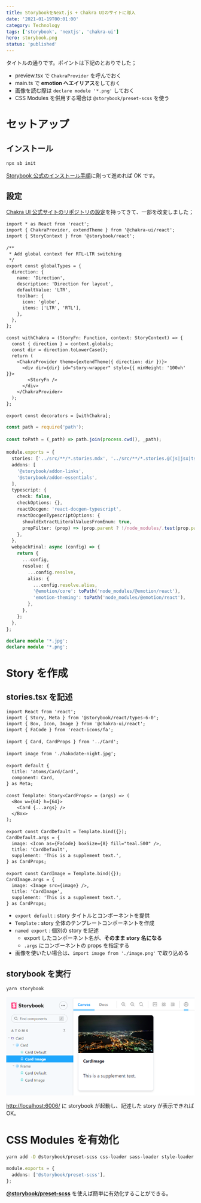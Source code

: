 ```yaml
---
title: StorybookをNext.js + Chakra UIのサイトに導入
date: '2021-01-19T00:01:00'
category: Technology
tags: ['storybook', 'nextjs', 'chakra-ui']
hero: storybook.png
status: 'published'
---
```


タイトルの通りです。ポイントは下記のとおりでした；

- preview.tsx で `ChakraProvider` を呼んでおく
- main.ts で **emotion へエイリアス**をしておく
- 画像を読む際は `declare module '*.png'` しておく
- CSS Modules を併用する場合は `@storybook/preset-scss` を使う

# セットアップ

## インストール

```bash
npx sb init
```

[Storybook 公式のインストール手順](https://storybook.js.org/docs/react/get-started/install)に則って進めれば OK です。

## 設定

[Chakra UI 公式サイトのリポジトリの設定](https://github.com/chakra-ui/chakra-ui)を持ってきて、一部を改変しました；

```tsx:/.storybook/preview.tsx
import * as React from 'react';
import { ChakraProvider, extendTheme } from '@chakra-ui/react';
import { StoryContext } from '@storybook/react';

/**
 * Add global context for RTL-LTR switching
 */
export const globalTypes = {
  direction: {
    name: 'Direction',
    description: 'Direction for layout',
    defaultValue: 'LTR',
    toolbar: {
      icon: 'globe',
      items: ['LTR', 'RTL'],
    },
  },
};

const withChakra = (StoryFn: Function, context: StoryContext) => {
  const { direction } = context.globals;
  const dir = direction.toLowerCase();
  return (
    <ChakraProvider theme={extendTheme({ direction: dir })}>
      <div dir={dir} id="story-wrapper" style={{ minHeight: '100vh' }}>
        <StoryFn />
      </div>
    </ChakraProvider>
  );
};

export const decorators = [withChakra];
```

```ts:/.storybook/main.ts
const path = require('path');

const toPath = (_path) => path.join(process.cwd(), _path);

module.exports = {
  stories: ['../src/**/*.stories.mdx', '../src/**/*.stories.@(js|jsx|ts|tsx)'],
  addons: [
    '@storybook/addon-links',
    '@storybook/addon-essentials',
  ],
  typescript: {
    check: false,
    checkOptions: {},
    reactDocgen: 'react-docgen-typescript',
    reactDocgenTypescriptOptions: {
      shouldExtractLiteralValuesFromEnum: true,
      propFilter: (prop) => (prop.parent ? !/node_modules/.test(prop.parent.fileName) : true),
    },
  },
  webpackFinal: async (config) => {
    return {
      ...config,
      resolve: {
        ...config.resolve,
        alias: {
          ...config.resolve.alias,
          '@emotion/core': toPath('node_modules/@emotion/react'),
          'emotion-theming': toPath('node_modules/@emotion/react'),
        },
      },
    };
  },
};
```

```ts:/import-image.d.ts
declare module '*.jpg';
declare module '*.png';
```

# Story を作成

## stories.tsx を記述

```tsx:/src/components/atoms/Card/__stories/Card.stories.tsx
import React from 'react';
import { Story, Meta } from '@storybook/react/types-6-0';
import { Box, Icon, Image } from '@chakra-ui/react';
import { FaCode } from 'react-icons/fa';

import { Card, CardProps } from '../Card';

import image from './hakodate-night.jpg';

export default {
  title: 'atoms/Card/Card',
  component: Card,
} as Meta;

const Template: Story<CardProps> = (args) => (
  <Box w={64} h={64}>
    <Card {...args} />
  </Box>
);

export const CardDefault = Template.bind({});
CardDefault.args = {
  image: <Icon as={FaCode} boxSize={8} fill="teal.500" />,
  title: 'CardDefault',
  supplement: 'This is a supplement text.',
} as CardProps;

export const CardImage = Template.bind({});
CardImage.args = {
  image: <Image src={image} />,
  title: 'CardImage',
  supplement: 'This is a supplement text.',
} as CardProps;
```

- `export default` : story タイトルとコンポーネントを提供
- `Template` : story 全体のテンプレートコンポーネントを作成
- `named export` : 個別の story を記述
  - export したコンポーネント名が、**そのまま story 名になる**
  - `.args` にコンポーネントの props を指定する
- 画像を使いたい場合は、`import image from './image.png'` で取り込める

## storybook を実行

```bash
yarn storybook
```

![Storybook](storybook.png)

[http://localhost:6006/](http://localhost:6006/) に storybook が起動し、記述した story が表示できれば OK。

# CSS Modules を有効化

```bash
yarn add -D @storybook/preset-scss css-loader sass-loader style-loader
```

```ts:/.storybook/main.ts
module.exports = {
  addons: ['@storybook/preset-scss'],
};
```

**[@storybook/preset-scss](https://github.com/storybookjs/presets/tree/master/packages/preset-scss)** を使えば簡単に有効化することができる。
